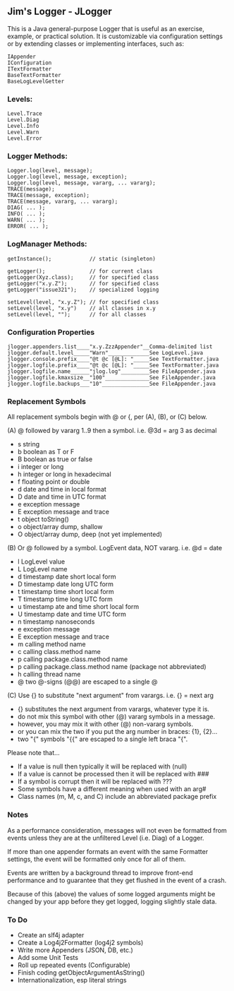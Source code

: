 ## Jim's Logger - JLogger ##

This is a Java general-purpose Logger that is useful as an exercise, example, or practical solution.
It is customizable via configuration settings or by extending classes or implementing interfaces, such as:

 `IAppender`   
 `IConfiguration`   
 `ITextFormatter`   
 `BaseTextFormatter`    
 `BaseLogLevelGetter`   

### Levels:  ###

 `Level.Trace`     
 `Level.Diag`     
 `Level.Info`     
 `Level.Warn`      
 `Level.Error`

### Logger Methods:  ###

 `Logger.log(level, message);`        
 `Logger.log(level, message, exception);`      
 `Logger.log(level, message, vararg, ... vararg);`      
 `TRACE(message);`      
 `TRACE(message, exception);`     
 `TRACE(message, vararg, ... vararg);`      
 `DIAG( ... );`      
 `INFO( ... );`      
 `WARN( ... );`      
 `ERROR( ... );`  

### LogManager Methods:  ###

 `getInstance();            // static (singleton)`

 `getLogger();              // for current class`    
 `getLogger(Xyz.class);     // for specified class`      
 `getLogger("x.y.Z");       // for specified class`   
 `getLogger("issue321");    // specialized logging`

 `setLevel(level, "x.y.Z"); // for specified class`    
 `setLevel(level, "x.y")    // all classes in x.y`   
 `setLevel(level, "");      // for all classes`

### Configuration Properties ###

 `jlogger.appenders.list____"x.y.ZzzAppender"__Comma-delimited list`     
 `jlogger.default.level_____"Warn"_____________See LogLevel.java`      
 `jlogger.console.prefix____"@t @c [@L]: "_____See TextFormatter.java`     
 `jlogger.logfile.prefix____"@t @c [@L]: "_____See TextFormatter.java`     
 `jlogger.logfile.name______"jlog.log"_________See FileAppender.java`     
 `jlogger.logfile.kmaxsize__"100"______________See FileAppender.java`     
 `jlogger.logfile.backups___"10"_______________See FileAppender.java`

### Replacement Symbols ###

All replacement symbols begin with @ or {, per (A), (B), or (C) below.   

(A) @ followed by vararg 1..9 then a symbol. i.e. @3d = arg 3 as decimal

 * s     string
 * b     boolean as T or F
 * B     boolean as true or false  
 * i     integer or long  
 * h     integer or long in hexadecimal  
 * f     floating point or double  
 * d     date and time in local format  
 * D     date and time in UTC format  
 * e     exception message  
 * E     exception message and trace  
 * t     object toString()  
 * o     object/array dump, shallow  
 * O     object/array dump, deep (not yet implemented)  

(B) Or @ followed by a symbol. LogEvent data, NOT vararg. i.e. @d = date      

 * l     LogLevel value  
 * L     LogLevel name  
 * d     timestamp date short local form  
 * D     timestamp date long UTC form  
 * t     timestamp time short local form  
 * T     timestamp time long UTC form  
 * u     timestamp ate and time short local form  
 * U     timestamp date and time UTC form  
 * n     timestamp nanoseconds  
 * e     exception message  
 * E     exception message and trace  
 * m     calling method name  
 * c     calling class.method name  
 * p     calling package.class.method name  
 * p     calling package.class.method name (package not abbreviated)  
 * h     calling thread name  
 * @     two @-signs (@@) are escaped to a single @     

(C) Use {} to substitute "next argument" from varargs. i.e. {} = next arg  
 
 * {} substitutes the next argument from varargs, whatever type it is.    
 * do not mix this symbol with other (@) vararg symbols in a message.   
 * however, you may mix it with other (@) non-vararg symbols.    
 * or you can mix the two if you put the arg number in braces: {1}, {2}...
 * two "{" symbols "{{" are escaped to a single left braca "{".

Please note that...    

 * If a value is null then typically it will be replaced with (null)  
 * If a value is cannot be processed then it will be replaced with ###  
 * If a symbol is corrupt then it will be replaced with ???   
 * Some symbols have a different meaning when used with an arg#  
 * Class names (m, M, c, and C) include an abbreviated package prefix   

### Notes ###

As a performance consideration, messages will not even be formatted from 
events unless they are at the unfiltered Level (i.e. Diag) of a Logger.  

If more than one appender formats an event with the same Formatter settings,
the event will be formatted only once for all of them.  

Events are written by a background thread to improve front-end performance
and to guarantee that they get flushed in the event of a crash.  

Because of this (above) the values of some logged arguments might be changed
by your app before they get logged, logging slightly stale data.  

### To Do ###

 * Create an slf4j adapter   
 * Create a Log4j2Formatter (log4j2 symbols)   
 * Write more Appenders (JSON, DB, etc.)   
 * Add some Unit Tests    
 * Roll up repeated events (Configurable)    
 * Finish coding getObjectArgumentAsString()
 * Internationalization, esp literal strings